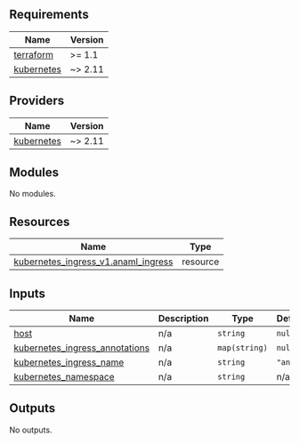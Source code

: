<!-- BEGIN_TF_DOCS -->
## Requirements

| Name | Version |
|------|---------|
| <a name="requirement_terraform"></a> [terraform](#requirement\_terraform) | >= 1.1 |
| <a name="requirement_kubernetes"></a> [kubernetes](#requirement\_kubernetes) | ~> 2.11 |

## Providers

| Name | Version |
|------|---------|
| <a name="provider_kubernetes"></a> [kubernetes](#provider\_kubernetes) | ~> 2.11 |

## Modules

No modules.

## Resources

| Name | Type |
|------|------|
| [kubernetes_ingress_v1.anaml_ingress](https://registry.terraform.io/providers/hashicorp/kubernetes/latest/docs/resources/ingress_v1) | resource |

## Inputs

| Name | Description | Type | Default | Required |
|------|-------------|------|---------|:--------:|
| <a name="input_host"></a> [host](#input\_host) | n/a | `string` | `null` | no |
| <a name="input_kubernetes_ingress_annotations"></a> [kubernetes\_ingress\_annotations](#input\_kubernetes\_ingress\_annotations) | n/a | `map(string)` | `null` | no |
| <a name="input_kubernetes_ingress_name"></a> [kubernetes\_ingress\_name](#input\_kubernetes\_ingress\_name) | n/a | `string` | `"anaml"` | no |
| <a name="input_kubernetes_namespace"></a> [kubernetes\_namespace](#input\_kubernetes\_namespace) | n/a | `string` | n/a | yes |

## Outputs

No outputs.
<!-- END_TF_DOCS -->